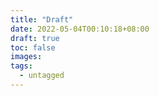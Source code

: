 ```yaml
---
title: "Draft"
date: 2022-05-04T00:10:18+08:00
draft: true
toc: false
images:
tags: 
  - untagged
---
```


